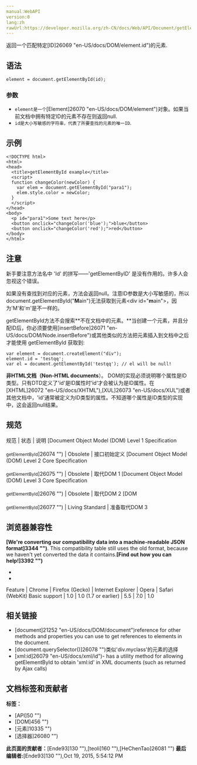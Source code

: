 ```yaml
---
manual:WebAPI
version:0
lang:zh
rawUrl:https://developer.mozilla.org/zh-CN/docs/Web/API/Document/getElementById
---
```










返回一个匹配特定[ID]26069 "en-US/docs/DOM/element.id")的元素.


## 语法<a name="Syntax"></a>

```
element = document.getElementById(id);
```

### 参数<a name="参数"></a>

* `element是一个`[Element]26070 "en-US/docs/DOM/element")对象。如果当前文档中拥有特定ID的元素不存在则返回null.
* `id是大小写敏感的字符串，代表了所要查找的元素的唯一ID`.

## 示例<a name="Example"></a>

```
<!DOCTYPE html>
<html>
<head>
  <title>getElementById example</title>
  <script>
  function changeColor(newColor) {
    var elem = document.getElementById("para1");
    elem.style.color = newColor;
  }
  </script>
</head>
<body>
  <p id="para1">Some text here</p>
  <button onclick="changeColor('blue');">blue</button>
  <button onclick="changeColor('red');">red</button>
</body>
</html>
```

## 注意<a name="Notes"></a>


新手要注意方法名中 &#39;Id&#39; 的拼写——&#39;getElementByID&#39; 是没有作用的。许多人会忽视这个错误。



如果没有查找到对应的元素，方法会返回null。注意ID参数是大小写敏感的，所以document.getElementById(&quot;**M**ain&quot;)无法获取到元素&lt;div id=&quot;**m**ain&quot;&gt;，因为&#39;M&#39;和&#39;m&#39;是不一样的。



getElementById方法不会搜索**不在文档中的元素。**当创建一个元素，并且分配ID后，你必须要使用[insertBefore]26071 "en-US/docs/DOM/Node.insertBefore")或其他类似的方法把元素插入到文档中之后才能使用 getElementById 获取到:


```
var element = document.createElement("div");
element.id = 'testqq';
var el = document.getElementById('testqq'); // el will be null!
```


**非HTML文档（Non-HTML documents**）。 DOM的实现必须说明哪个属性是ID类型。只有DTD定义了&#39;id&#39;是ID属性时’id‘才会被认为是ID属性。在[XHTML]26072 "en-US/docs/XHTML"),[XUL]26073 "en-US/docs/XUL")或者其他文档中，&#39;id&#39;通常被定义为ID类型的属性。不知道哪个属性是ID类型的实现中，这会返回null结果。


## 规范<a name="Specification"></a>
规范 | 状态 | 说明 
[Document Object Model (DOM) Level 1 Specification<br></br><small>getElementById</small>]26074 "") | Obsolete | 接口初始定义 
[Document Object Model (DOM) Level 2 Core Specification<br></br><small>getElementById</small>]26075 "") | Obsolete | 取代DOM 1 
[Document Object Model (DOM) Level 3 Core Specification<br></br><small>getElementById</small>]26076 "") | Obsolete | 取代DOM 2 
[DOM<br></br><small>getElementById</small>]26077 "") | Living Standard | 准备取代DOM 3 


## 浏览器兼容性<a name="Browser_Compatibility"></a>


**[We&#39;re converting our compatibility data into a machine-readable JSON format]3344 "")**. This compatibility table still uses the old format, because we haven&#39;t yet converted the data it contains.**[Find out how you can help!]3392 "")**


* 
* 
Feature | Chrome | Firefox (Gecko) | Internet Explorer | Opera | Safari (WebKit) 
Basic support | 1.0 | 1.0 (1.7 or earlier) | 5.5 | 7.0 | 1.0 








## 相关链接<a name="See_also"></a>

* [document]21252 "en-US/docs/DOM/document")reference for other methods and properties you can use to get references to elements in the document.
* [document.querySelector()]26078 "")类似&#39;div.myclass&#39;的元素的选择
* [xml:id]26079 "en-US/docs/xml/id")- has a utility method for allowing getElementById to obtain &#39;xml:id&#39; in XML documents (such as returned by Ajax calls)



## 文档标签和贡献者
**标签：**
* [API]50 "")
* [DOM]456 "")
* [元素]10335 "")
* [选择器]26080 "")

**此页面的贡献者：**[Ende93]130 ""),[teoli]160 ""),[HeChenTao]26081 "")
**最后编辑者:**[Ende93]130 ""),<time>Oct 19, 2015, 5:54:12 PM</time>


